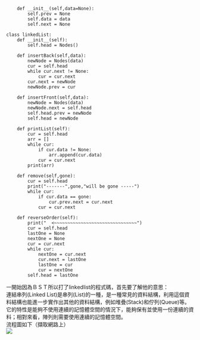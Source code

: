 ```class Nodes:
    def __init__(self,data=None):
        self.prev = None
        self.data = data
        self.next = None

class linkedList:
    def __init__(self):
        self.head = Nodes()

    def insertBack(self,data):
        newNode = Nodes(data)
        cur = self.head
        while cur.next != None:
            cur = cur.next
        cur.next = newNode
        newNode.prev = cur

    def insertFront(self,data):   
        newNode = Nodes(data)
        newNode.next = self.head
        self.head.prev = newNode
        self.head = newNode 
        
    def printList(self):
        cur = self.head
        arr = []
        while cur: 
            if cur.data != None:
                arr.append(cur.data)
            cur = cur.next
        print(arr)

    def remove(self,gone):
        cur = self.head
        print("-------",gone,"will be gone -----")
        while cur:
            if cur.data == gone:
                cur.prev.next = cur.next    
            cur = cur.next

    def reverseOrder(self):
        print("  <~~~~~~~~~~~~~~~~~~~~~~~~~~~~~~~")
        cur = self.head
        lastOne = None
        nextOne = None
        cur = cur.next
        while cur:
            nextOne = cur.next
            cur.next = lastOne
            lastOne = cur
            cur = nextOne
        self.head = lastOne
```        
一開始因為ＢＳＴ所以打了linkedlist的程式碼，首先要了解他的意思：  
連結串列(Linked List)是串列(List)的一種，是一種常見的資料結構，利用這個資料結構也能進一步實作出其他的資料結構，例如堆疊(Stack)和佇列(Queue)等。  
它的特性是能夠不使用連續的記憶體空間的情況下，能夠保有並使用一份連續的資料；相對來看，陣列則需要使用連續的記憶體空間。  
流程圖如下（擷取網路上）  
![](https://medium.com/@tobby168/%E7%94%A8python%E5%AF%A6%E4%BD%9Clinked-list-524441133d4d)
